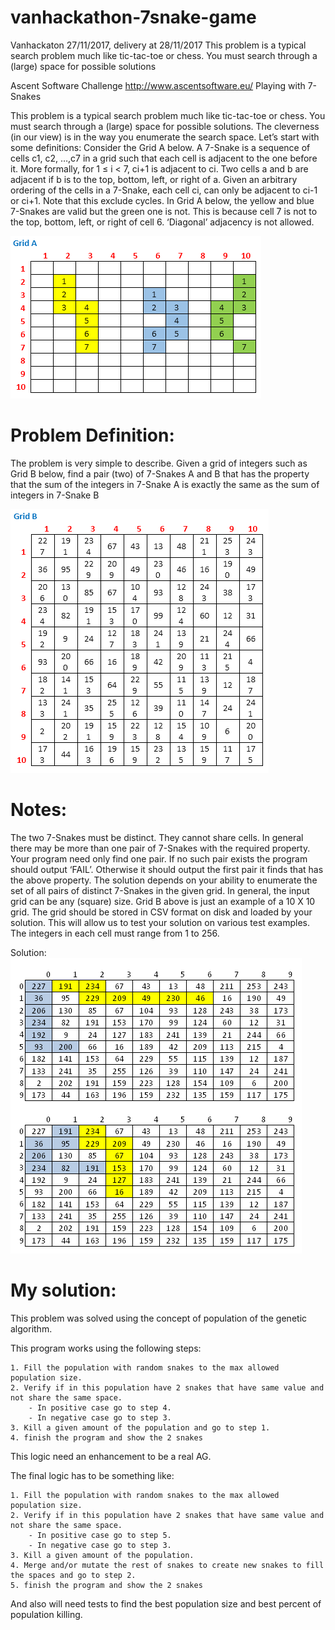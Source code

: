 # vanhackathon-7snake-game
Vanhackaton 27/11/2017, delivery at 28/11/2017
This problem is a typical search problem much like tic-tac-toe or chess. You must search through a (large) space for possible solutions

Ascent Software Challenge
http://www.ascentsoftware.eu/
Playing with 7-Snakes

This problem is a typical search problem much like tic-tac-toe or chess. You must search through a (large) space for possible solutions. The cleverness (in our view) is in the way you enumerate the search space.
Let’s start with some definitions:
Consider the Grid A below. A 7-Snake is a sequence of cells c1, c2, …,c7 in a grid such that each cell is adjacent to the one before it. 
More formally, for 1 ≤ i < 7, ci+1 is adjacent to ci. 
Two cells a and b are adjacent if b is to the top, bottom, left, or right of a. 
Given an arbitrary ordering of the cells in a 7-Snake, each cell ci, can only be adjacent to ci-1 or ci+1.  Note that this exclude cycles.
In Grid A below, the yellow and blue 7-Snakes are valid but the green one is not. This is because cell 7 is not to the top, bottom, left, or right of cell 6. ‘Diagonal’ adjacency is not allowed.

![GridA][grid_a]

# Problem Definition:
The problem is very simple to describe. Given a grid of integers such as Grid B below, find a pair (two) of 7-Snakes A and B that has the property that the sum of the integers in 7-Snake A is exactly the same as the sum of integers in 7-Snake B

![GridB][grid_b]

# Notes:
The two 7-Snakes must be distinct. They cannot share cells.
In general there may be more than one pair of 7-Snakes with the required property. Your program need only find one pair.
If no such pair exists the program should output ‘FAIL’. Otherwise it should output the first pair it finds that has the above property.
The solution depends on your ability to enumerate the set of all pairs of distinct 7-Snakes in the given grid.
In general, the input grid can be any (square) size. Grid B above is just an example of a 10 X 10 grid. The grid should be stored in CSV format on disk and loaded by your solution. This will allow us to test your solution on various test examples. The integers in each cell must range from 1 to 256. 

Solution:
![Solution][solution]

[solution]: /solution.png "Solucao"
[grid_a]: /grida.png "Solucao"
[grid_b]: /gridb.png "Solucao"

# My solution:
This problem was solved using the concept of population of the genetic algorithm.

This program works using the following steps:

	1. Fill the population with random snakes to the max allowed population size.
	2. Verify if in this population have 2 snakes that have same value and not share the same space.
		- In positive case go to step 4.
		- In negative case go to step 3.
	3. Kill a given amount of the population and go to step 1.
	4. finish the program and show the 2 snakes

This logic need an enhancement to be a real AG.

The final logic has to be something like:

	1. Fill the population with random snakes to the max allowed population size.
	2. Verify if in this population have 2 snakes that have same value and not share the same space.
		- In positive case go to step 5.
		- In negative case go to step 3.
	3. Kill a given amount of the population.
	4. Merge and/or mutate the rest of snakes to create new snakes to fill the spaces and go to step 2.
	5. finish the program and show the 2 snakes

And also will need tests to find the best population size and best percent of population killing.
